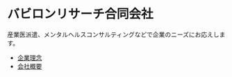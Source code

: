 # バビロンリサーチ合同会社
産業医派遣、メンタルヘルスコンサルティングなどで企業のニーズにお応えします。

* [企業理念](./philosophy.html)
* [会社概要](./company.html)

